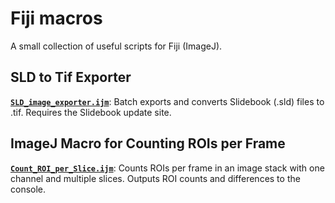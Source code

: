 # Fiji macros

A small collection of useful scripts for Fiji (ImageJ).

## SLD to Tif Exporter
**[`SLD_image_exporter.ijm`](SLD%20image%20exporter.ijm)**: Batch exports and converts Slidebook (.sld) files to .tif. Requires the Slidebook update site.

## ImageJ Macro for Counting ROIs per Frame
**[`Count_ROI_per_Slice.ijm`](Count_ROI_per_Slice.ijm)**: Counts ROIs per frame in an image stack with one channel and multiple slices. Outputs ROI counts and differences to the console.
